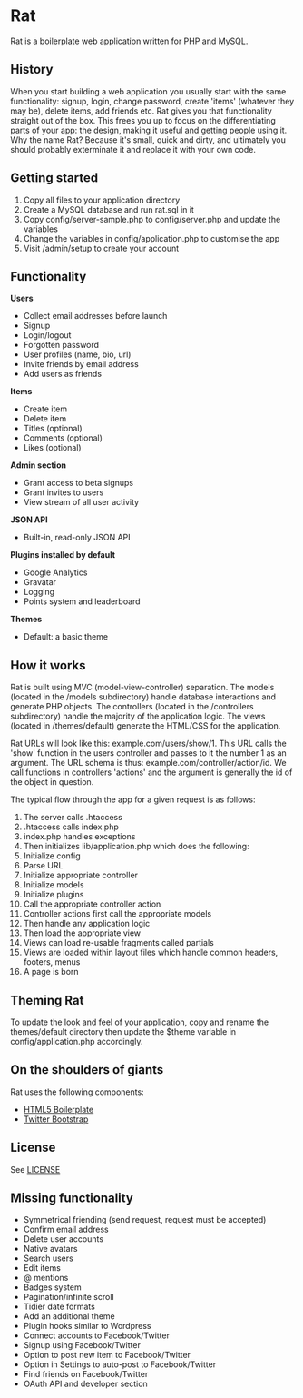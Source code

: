 Rat
===

Rat is a boilerplate web application written for PHP and MySQL.

History
-------

When you start building a web application you usually start with the same functionality: signup, login, change password, create 'items' (whatever they may be), delete items, add friends etc. Rat gives you that functionality straight out of the box. This frees you up to focus on the differentiating parts of your app: the design, making it useful and getting people using it. Why the name Rat? Because it's small, quick and dirty, and ultimately you should probably exterminate it and replace it with your own code.

Getting started
---------------

1. Copy all files to your application directory
2. Create a MySQL database and run rat.sql in it
3. Copy config/server-sample.php to config/server.php and update the variables
4. Change the variables in config/application.php to customise the app
5. Visit /admin/setup to create your account

Functionality
-------------

**Users**

- Collect email addresses before launch
- Signup
- Login/logout
- Forgotten password
- User profiles (name, bio, url)
- Invite friends by email address
- Add users as friends

**Items**

- Create item
- Delete item
- Titles (optional)
- Comments (optional)
- Likes (optional)

**Admin section**

- Grant access to beta signups
- Grant invites to users
- View stream of all user activity

**JSON API**

- Built-in, read-only JSON API

**Plugins installed by default**

- Google Analytics
- Gravatar
- Logging
- Points system and leaderboard

**Themes**

- Default: a basic theme

How it works
------------

Rat is built using MVC (model-view-controller) separation. The models (located in the /models subdirectory) handle database interactions and generate PHP objects. The controllers (located in the /controllers subdirectory) handle the majority of the application logic. The views (located in /themes/default) generate the HTML/CSS for the application.

Rat URLs will look like this: example.com/users/show/1. This URL calls the 'show' function in the users controller and passes to it the number 1 as an argument. The URL schema is thus: example.com/controller/action/id. We call functions in controllers 'actions' and the argument is generally the id of the object in question.

The typical flow through the app for a given request is as follows:

1. The server calls .htaccess
2. .htaccess calls index.php
3. index.php handles exceptions
4. Then initializes lib/application.php which does the following:
5. Initialize config
6. Parse URL
7. Initialize appropriate controller
8. Initialize models
9. Initialize plugins
10. Call the appropriate controller action
11. Controller actions first call the appropriate models
12. Then handle any application logic
13. Then load the appropriate view
14. Views can load re-usable fragments called partials
15. Views are loaded within layout files which handle common headers, footers, menus
16. A page is born

Theming Rat
-----------

To update the look and feel of your application, copy and rename the themes/default directory then update the $theme variable in config/application.php accordingly.

On the shoulders of giants
--------------------------

Rat uses the following components:

- [HTML5 Boilerplate](http://html5boilerplate.com/)
- [Twitter Bootstrap](http://twitter.github.com/bootstrap/)

License
-------

See [LICENSE](https://github.com/DHS/rat-private/blob/master/LICENSE)

Missing functionality
---------------------

- Symmetrical friending (send request, request must be accepted)
- Confirm email address
- Delete user accounts
- Native avatars
- Search users
- Edit items
- @ mentions
- Badges system
- Pagination/infinite scroll
- Tidier date formats
- Add an additional theme
- Plugin hooks similar to Wordpress
- Connect accounts to Facebook/Twitter
- Signup using Facebook/Twitter
- Option to post new item to Facebook/Twitter
- Option in Settings to auto-post to Facebook/Twitter
- Find friends on Facebook/Twitter
- OAuth API and developer section